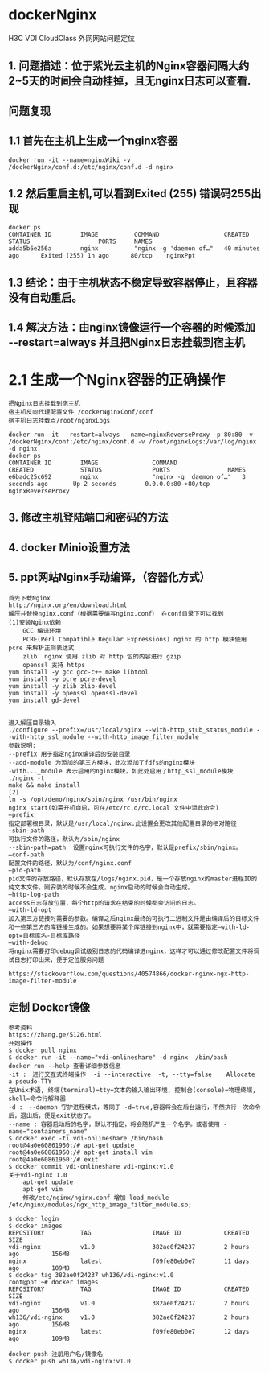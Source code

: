 # dockerNginx
H3C VDI CloudClass  外网网站问题定位

## 1. 问题描述：位于紫光云主机的Nginx容器间隔大约2~5天的时间会自动挂掉，且无nginx日志可以查看.
## 问题复现
## 1.1 首先在主机上生成一个nginx容器
    docker run -it --name=nginxWiki -v /dockerNginx/conf.d:/etc/nginx/conf.d -d nginx
## 1.2 然后重启主机,可以看到Exited (255) 错误码255出现
    docker ps
    CONTAINER ID        IMAGE          COMMAND                  CREATED             STATUS                   PORTS     NAMES
    adda5b6e256a        nginx          "nginx -g 'daemon of…"   40 minutes ago      Exited (255) 1h ago      80/tcp    nginxPpt 
## 1.3 结论：由于主机状态不稳定导致容器停止，且容器没有自动重启。
## 1.4 解决方法：由nginx镜像运行一个容器的时候添加 --restart=always 并且把Nginx日志挂载到宿主机
# 2.1 生成一个Nginx容器的正确操作
    把Nginx日志挂载到宿主机 
    宿主机反向代理配置文件 /dockerNginxConf/conf
    宿主机日志挂载点/root/nginxLogs
    
    docker run -it --restart=always --name=nginxReverseProxy -p 80:80 -v /dockerNginx/conf:/etc/nginx/conf.d -v /root/nginxLogs:/var/log/nginx -d nginx
    docker ps
    CONTAINER ID        IMAGE               COMMAND                  CREATED             STATUS              PORTS                NAMES
    e6badc25c692        nginx               "nginx -g 'daemon of…"   3 seconds ago       Up 2 seconds        0.0.0.0:80->80/tcp   nginxReverseProxy


## 3. 修改主机登陆端口和密码的方法

## 4. docker Minio设置方法
    
## 5. ppt网站Nginx手动编译，（容器化方式） 
    首先下载Nginx
    http://nginx.org/en/download.html
    解压并替换nginx.conf（根据需要编写nginx.conf） 在conf目录下可以找到
    (1)安装Nginx依赖 
        GCC 编译环境
        PCRE(Perl Compatible Regular Expressions) nginx 的 http 模块使用 pcre 来解析正则表达式
        zlib  nginx 使用 zlib 对 http 包的内容进行 gzip
        openssl 支持 https
    yum install -y gcc gcc-c++ make libtool
    yum install -y pcre pcre-devel
    yum install -y zlib zlib-devel
    yum install -y openssl openssl-devel
    yum install gd-devel
    
    
    进入解压目录输入
    ./configure --prefix=/usr/local/nginx --with-http_stub_status_module --with-http_ssl_module --with-http_image_filter_module 
    参数说明:
    --prefix 用于指定nginx编译后的安装目录
    --add-module 为添加的第三方模块，此次添加了fdfs的nginx模块
    -with..._module 表示启用的nginx模块，如此处启用了http_ssl_module模块
    ./nginx -t 
    make && make install
    (2)
    ln -s /opt/demo/nginx/sbin/nginx /usr/bin/nginx
    nginx start(如需开机自启，可在/etc/rc.d/rc.local 文件中添此命令)
    –prefix 
    指定部署根目录，默认是/usr/local/nginx.此设置会更改其他配置目录的相对路径 
    –sbin-path 
    可执行文件的路径，默认为/sbin/nginx 
    --sbin-path=path  设置nginx可执行文件的名字，默认是prefix/sbin/nginx。
    –conf-path 
    配置文件的路径，默认为/conf/nginx.conf 
    –pid-path 
    pid文件的存放路径，默认存放在/logs/nginx.pid，是一个存放nginx的master进程ID的纯文本文件，刚安装的时候不会生成，nginx启动的时候会自动生成。 
    –http-log-path 
    access日志存放位置，每个http的请求在结束的时候都会访问的日志。 
    –with-ld-opt 
    加入第三方链接时需要的参数。编译之后nginx最终的可执行二进制文件是由编译后的目标文件和一些第三方的库链接生成的。如果想要将某个库链接到nginx中，就需要指定–with-ld-opt=目标库名-目标库路径 
    –with-debug 
    将nginx需要打印debug调试级别日志的代码编译进nginx，这样才可以通过修改配置文件将调试日志打印出来，便于定位服务问题 

    https://stackoverflow.com/questions/40574866/docker-nginx-ngx-http-image-filter-module
    
## 定制 Docker镜像
    参考资料 
    https://zhang.ge/5126.html
    开始操作
    $ docker pull nginx
    $ docker run -it --name="vdi-onlineshare" -d nginx  /bin/bash
    docker run --help 查看详细参数信息
    -it :　进行交互式终端操作  -i	--interactive  -t, --tty=false    Allocate a pseudo-TTY
    在Unix术语, 终端(terminal)=tty=文本的输入输出环境, 控制台(console)=物理终端, shell=命令行解释器
    -d :　--daemon 守护进程模式，等同于 -d=true,容器将会在后台运行，不然执行一次命令后，退出后，便是exit状态了。
    --name : 容器启动后的名字，默认不指定，将会随机产生一个名字。或者使用 -name="containers_name" 
    $ docker exec -ti vdi-onlineshare /bin/bash
    root@4a0e60861950:/# apt-get update
    root@4a0e60861950:/# apt-get install vim
    root@4a0e60861950:/# exit
    $ docker commit vdi-onlineshare vdi-nginx:v1.0
    关于vdi-nginx 1.0
        apt-get update
        apt-get vim
        修改/etc/nginx/nginx.conf 增加 load_module /etc/nginx/modules/ngx_http_image_filter_module.so;
        
    $ docker login
    $ docker images
    REPOSITORY          TAG                 IMAGE ID            CREATED             SIZE
    vdi-nginx           v1.0                382ae0f24237        2 hours ago         156MB
    nginx               latest              f09fe80eb0e7        11 days ago         109MB
    $ docker tag 382ae0f24237 wh136/vdi-nginx:v1.0
    root@ppt:~# docker images
    REPOSITORY          TAG                 IMAGE ID            CREATED             SIZE
    vdi-nginx           v1.0                382ae0f24237        2 hours ago         156MB
    wh136/vdi-nginx     v1.0                382ae0f24237        2 hours ago         156MB
    nginx               latest              f09fe80eb0e7        12 days ago         109MB

    docker push 注册用户名/镜像名
    $ docker push wh136/vdi-nginx:v1.0
    
    
    
    
    
    
    
    
